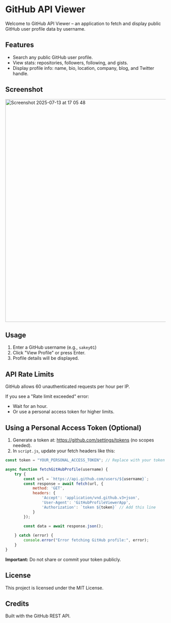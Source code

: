 # GitHub API Viewer

Welcome to GitHub API Viewer – an application to fetch and display public GitHub user profile data by username.

## Features

- Search any public GitHub user profile.
- View stats: repositories, followers, following, and gists.
- Display profile info: name, bio, location, company, blog, and Twitter handle.

## Screenshot

<img width="1278" height="699" alt="Screenshot 2025-07-13 at 17 05 48" src="https://github.com/user-attachments/assets/429a37c4-95c6-47af-9123-36b87cdec8ab" />

## Usage

1. Enter a GitHub username (e.g., `sakey01`)
2. Click "View Profile" or press Enter.
3. Profile details will be displayed.

## API Rate Limits

GitHub allows 60 unauthenticated requests per hour per IP.

If you see a "Rate limit exceeded" error:

- Wait for an hour.
- Or use a personal access token for higher limits.

## Using a Personal Access Token (Optional)

1. Generate a token at: https://github.com/settings/tokens (no scopes needed).
2. In `script.js`, update your fetch headers like this:

```js
const token = "YOUR_PERSONAL_ACCESS_TOKEN"; // Replace with your token

async function fetchGitHubProfile(username) {
    try {
        const url = `https://api.github.com/users/${username}`;
        const response = await fetch(url, {
            method: 'GET',
            headers: {
                'Accept': 'application/vnd.github.v3+json',
                'User-Agent': 'GitHubProfileViewerApp',
                'Authorization': `token ${token}` // Add this line
            }
        });

        const data = await response.json();
        
    } catch (error) {
        console.error("Error fetching GitHub profile:", error);
    }
}
```

**Important:** Do not share or commit your token publicly.

## License

This project is licensed under the MIT License.

## Credits

Built with the GitHub REST API.
